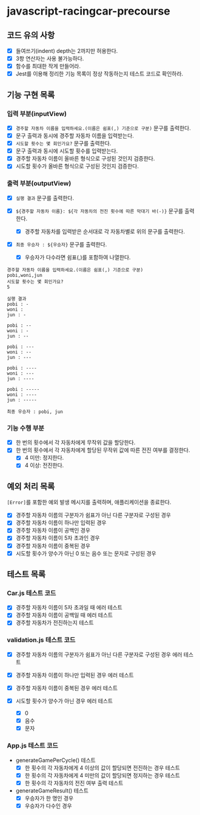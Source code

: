 # javascript-racingcar-precourse

## 코드 유의 사항

- [x] 들여쓰기(indent) depth는 2까지만 허용한다.
- [x] 3항 연산자는 사용 불가능하다.
- [x] 함수를 최대한 작게 만들어라.
- [x] Jest를 이용해 정리한 기능 목록이 정상 작동하는지 테스트 코드로 확인하라.

## 기능 구현 목록

### 입력 부분(inputView)

- [x] `경주할 자동차 이름을 입력하세요.(이름은 쉼표(,) 기준으로 구분)` 문구를 출력한다.
- [x] 문구 출력과 동시에 경주할 자동차 이름을 입력받는다.
- [x] `시도할 횟수는 몇 회인가요?` 문구를 출력한다.
- [x] 문구 출력과 동시에 시도할 횟수를 입력받는다.
- [x] 경주할 자동차 이름이 올바른 형식으로 구성된 것인지 검증한다.
- [x] 시도할 횟수가 올바른 형식으로 구성된 것인지 검증한다.

### 출력 부분(outputView)

- [x] `실행 결과` 문구를 출력한다.
- [x] `${경주할 자동차 이름}: ${각 자동차의 전진 횟수에 따른 막대기 바(-)}` 문구를 출력한다.

  - [x] 경주할 자동차를 입력받은 순서대로 각 자동차별로 위의 문구를 출력한다.

- [x] `최종 우승자 : ${우승자}` 문구를 출력한다.
  - [x] 우승자가 다수라면 쉼표(,)를 포함하여 나열한다.

```
경주할 자동차 이름을 입력하세요.(이름은 쉼표(,) 기준으로 구분)
pobi,woni,jun
시도할 횟수는 몇 회인가요?
5

실행 결과
pobi : -
woni :
jun : -

pobi : --
woni : -
jun : --

pobi : ---
woni : --
jun : ---

pobi : ----
woni : ---
jun : ----

pobi : -----
woni : ----
jun : -----

최종 우승자 : pobi, jun
```

### 기능 수행 부분

- [x] 한 번의 횟수에서 각 자동차에게 무작위 값을 할당한다.
- [x] 한 번의 횟수에서 각 자동차에게 할당된 무작위 값에 따른 전진 여부를 결정한다.
  - [x] 4 미만: 정지한다.
  - [x] 4 이상: 전진한다.

## 예외 처리 목록

`[Error]`를 포함한 예외 발생 메시지를 출력하며, 애플리케이션을 종료한다.

- [x] 경주할 자동차 이름의 구분자가 쉼표가 아닌 다른 구분자로 구성된 경우
- [x] 경주할 자동차 이름이 하나만 입력된 경우
- [x] 경주할 자동차 이름이 공백인 경우
- [x] 경주할 자동차 이름이 5자 초과인 경우
- [x] 경주할 자동차 이름이 중복된 경우
- [x] 시도할 횟수가 양수가 아닌 0 또는 음수 또는 문자로 구성된 경우

## 테스트 목록

### Car.js 테스트 코드

- [x] 경주할 자동차 이름이 5자 초과일 때 에러 테스트
- [x] 경주할 자동차 이름이 공백일 때 에러 테스트
- [x] 경주할 자동차가 전진하는지 테스트

### validation.js 테스트 코드

- [x] 경주할 자동차 이름의 구분자가 쉼표가 아닌 다른 구분자로 구성된 경우 에러 테스트
- [x] 경주할 자동차 이름이 하나만 입력된 경우 에러 테스트
- [x] 경주할 자동차 이름이 중복된 경우 에러 테스트

- [x] 시도할 횟수가 양수가 아닌 경우 에러 테스트
  - [x] 0
  - [x] 음수
  - [x] 문자

### App.js 테스트 코드

- generateGamePerCycle() 테스트
  - [x] 한 횟수의 각 자동차에게 4 이상의 값이 할당되면 전진하는 경우 테스트
  - [x] 한 횟수의 각 자동차에게 4 미만의 값이 할당되면 정지하는 경우 테스트
  - [x] 한 횟수의 각 자동차의 전진 여부 출력 테스트
- generateGameResult() 테스트
  - [x] 우승자가 한 명인 경우
  - [x] 우승자가 다수인 경우
